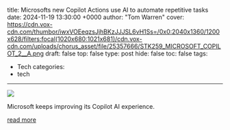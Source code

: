 title: Microsofts new Copilot Actions use AI to automate repetitive tasks
date: 2024-11-19 13:30:00 +0000
author: "Tom Warren"
cover: https://cdn.vox-cdn.com/thumbor/iwxVOEeqzsJjhBKzJJJSL6vH1Ss=/0x0:2040x1360/1200x628/filters:focal(1020x680:1021x681)/cdn.vox-cdn.com/uploads/chorus_asset/file/25357666/STK259_MICROSOFT_COPILOT_2__A.png
draft: false
top: false
type: post
hide: false
toc: false
tags:
  - Tech
categories:
  - tech
---

![](https://cdn.vox-cdn.com/thumbor/iwxVOEeqzsJjhBKzJJJSL6vH1Ss=/0x0:2040x1360/1200x628/filters:focal(1020x680:1021x681)/cdn.vox-cdn.com/uploads/chorus_asset/file/25357666/STK259_MICROSOFT_COPILOT_2__A.png)

Microsoft keeps improving its Copilot AI experience.

[read more](https://www.theverge.com/2024/11/19/24299961/microsoft-copilot-actions-powerpoint-outlook-ai-improvements)
